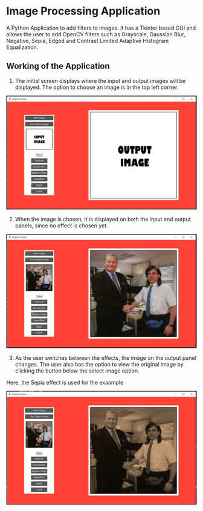 # Image Processing Application

A Python Application to add filters to images. It has a Tkinter based GUI and allows the user to add OpenCV filters such as Grayscale, Gaussian Blur, Negative, Sepia, Edged and Contrast Limited Adaptive Histogram Equalization.

## Working of the Application

1. The initial screen displays where the input and output images will be displayed. The option to choose an image is in the top left corner.

![No image uploaded](open.JPG)

2. When the image is chosen, it is displayed on both the input and output panels, since no effect is chosen yet.

![Image Uploaded](original.JPG)

3. As the user switches between the effects, the image on the output panel changes. The user also has the option to view the original image by clicking the button below the select image option.

Here, the Sepia effect is used for the exaample

![Sepia Effect](sepia.JPG)
